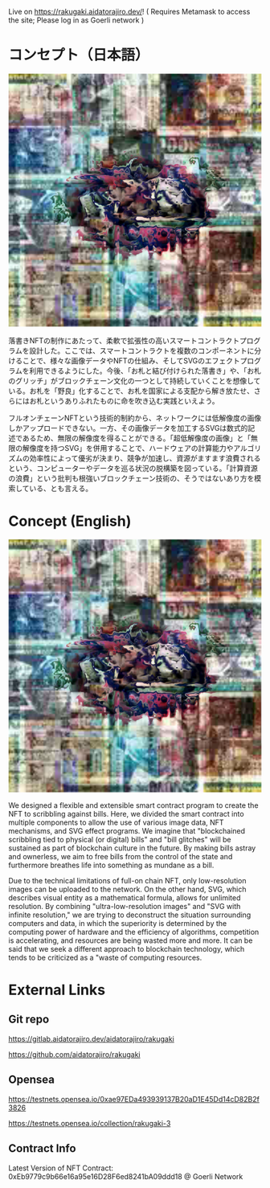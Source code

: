 Live on <https://rakugaki.aidatorajiro.dev/>! ( Requires Metamask to access the site; Please log in as Goerli network )

# コンセプト（日本語）

![落書きNFTの一例。様々な国の紙幣に落書きをしたデジタルアートが、NFTとしてイーサリアムのGoerliネットワークにアップロードされている。](./gensvg.svg)

落書きNFTの制作にあたって、柔軟で拡張性の高いスマートコントラクトプログラムを設計した。ここでは、スマートコントラクトを複数のコンポーネントに分けることで、様々な画像データやNFTの仕組み、そしてSVGのエフェクトプログラムを利用できるようにした。今後、「お札と結び付けられた落書き」や、「お札のグリッチ」がブロックチェーン文化の一つとして持続していくことを想像している。お札を「野良」化することで、お札を国家による支配から解き放たせ、さらにはお札というありふれたものに命を吹き込む実践といえよう。

フルオンチェーンNFTという技術的制約から、ネットワークには低解像度の画像しかアップロードできない。一方、その画像データを加工するSVGは数式的記述であるため、無限の解像度を得ることができる。「超低解像度の画像」と「無限の解像度を持つSVG」を併用することで、ハードウェアの計算能力やアルゴリズムの効率性によって優劣が決まり、競争が加速し、資源がますます浪費されるという、コンピューターやデータを巡る状況の脱構築を図っている。「計算資源の浪費」という批判も根強いブロックチェーン技術の、そうではないあり方を模索している、とも言える。

# Concept (English)

![Example of digital scribbling against various kind of bills, uploaded into Ethereum Goerli Network as an NFT.](./gensvg.svg)

We designed a flexible and extensible smart contract program to create the NFT to scribbling against bills. Here, we divided the smart contract into multiple components to allow the use of various image data, NFT mechanisms, and SVG effect programs. We imagine that "blockchained scribbling tied to physical (or digital) bills" and "bill glitches" will be sustained as part of blockchain culture in the future. By making bills astray and ownerless, we aim to free bills from the control of the state and furthermore breathes life into something as mundane as a bill.

Due to the technical limitations of full-on chain NFT, only low-resolution images can be uploaded to the network. On the other hand, SVG, which describes visual entity as a mathematical formula, allows for unlimited resolution. By combining "ultra-low-resolution images" and "SVG with infinite resolution," we are trying to deconstruct the situation surrounding computers and data, in which the superiority is determined by the computing power of hardware and the efficiency of algorithms, competition is accelerating, and resources are being wasted more and more. It can be said that we seek a different approach to blockchain technology, which tends to be criticized as a "waste of computing resources.

# External Links

## Git repo

https://gitlab.aidatorajiro.dev/aidatorajiro/rakugaki

https://github.com/aidatorajiro/rakugaki


## Opensea

https://testnets.opensea.io/0xae97EDa493939137B20aD1E45Dd14cD82B2f3826

https://testnets.opensea.io/collection/rakugaki-3

## Contract Info

Latest Version of NFT Contract: 0xEb9779c9b66e16a95e16D28F6ed8241bA09ddd18
@ Goerli Network
